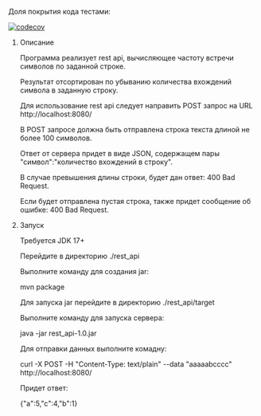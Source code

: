 Доля покрытия кода тестами:

[![codecov](https://codecov.io/github/Ravil-S/rest_api/graph/badge.svg?token=KWXT58NPPS)](https://codecov.io/github/Ravil-S/rest_api)

1. Описание 

   Программа реализует rest api, вычисляющее частоту встречи символов по заданной строке. 

   Результат отсортирован по убыванию количества вхождений символа в заданную строку.

   Для использование rest api следует направить POST запрос на URL http://localhost:8080/
   
   В POST запросе должна быть отправлена строка текста длиной не более 100 символов.
   
   Ответ от сервера придет в виде JSON, содержащем пары "символ":"количество вхождений в строку". 
   
   В случае превышения длины строки, будет дан ответ: 400 Bad Request.
   
   Если будет отправлена пустая строка, также придет сообщение об ошибке: 400 Bad Request.


2. Запуск
   
   Требуется JDK 17+

   Перейдите в директорию ./rest_api

   Выполните команду для создания jar:

   mvn package

   Для запуска jar перейдите в директорию ./rest_api/target

   Выполните команду для запуска сервера:

   java -jar rest_api-1.0.jar

   Для отправки данных выполните комадну:

   curl -X POST -H "Content-Type: text/plain" --data "aaaaabcccc" http://localhost:8080/

   Придет ответ:

   {"a":5,"c":4,"b":1}
